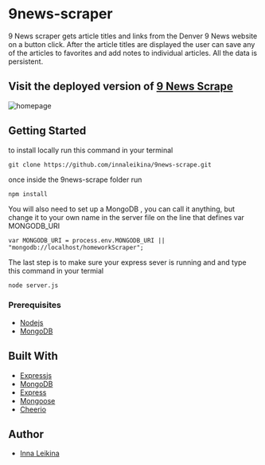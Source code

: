 # 9news-scraper

9 News scraper gets article titles and links from the Denver 9 News website on a button click. After the article titles are displayed the user can save any of the articles to favorites and add notes to individual articles. All the data is persistent.

## Visit the deployed version of [9 News Scrape](https://ancient-sierra-32891.herokuapp.com)

![homepage](chewzy_video.gif)

## Getting Started
to install locally run this command in your terminal
```
git clone https://github.com/innaleikina/9news-scrape.git
```
once inside the 9news-scrape folder run 
```
npm install
```

You will also need to set up a MongoDB , you can call it anything, but change it to your own name in the server file on the line that defines var MONGODB_URI

```
var MONGODB_URI = process.env.MONGODB_URI || "mongodb://localhost/homeworkScraper";
```

The last step is to make sure your express sever is running and and type this command in your termial
```
node server.js
```

### Prerequisites

* [Nodejs](https://nodejs.org/)
* [MongoDB](https://www.mongodb.com)


## Built With

* [Expressjs](https://expressjs.com/) 
* [MongoDB](https://www.mongodb.com) 
* [Express](http://expressjs.com/)
* [Mongoose](https://mongoosejs.com/)
* [Cheerio](https://www.npmjs.com/package/cheerio)


## Author
* [Inna Leikina](https://github.com/innaleikina)

